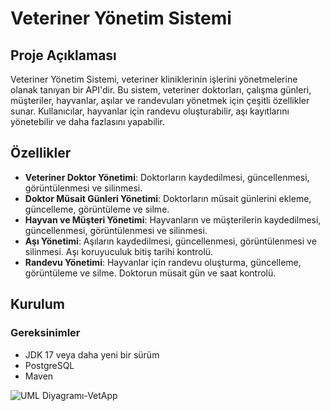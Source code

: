 # Veteriner Yönetim Sistemi

## Proje Açıklaması

Veteriner Yönetim Sistemi, veteriner kliniklerinin işlerini yönetmelerine olanak tanıyan bir API'dir. Bu sistem, veteriner doktorları, çalışma günleri, müşteriler, hayvanlar, aşılar ve randevuları yönetmek için çeşitli özellikler sunar. Kullanıcılar, hayvanlar için randevu oluşturabilir, aşı kayıtlarını yönetebilir ve daha fazlasını yapabilir.

## Özellikler

- **Veteriner Doktor Yönetimi**: Doktorların kaydedilmesi, güncellenmesi, görüntülenmesi ve silinmesi.
- **Doktor Müsait Günleri Yönetimi**: Doktorların müsait günlerini ekleme, güncelleme, görüntüleme ve silme.
- **Hayvan ve Müşteri Yönetimi**: Hayvanların ve müşterilerin kaydedilmesi, güncellenmesi, görüntülenmesi ve silinmesi.
- **Aşı Yönetimi**: Aşıların kaydedilmesi, güncellenmesi, görüntülenmesi ve silinmesi. Aşı koruyuculuk bitiş tarihi kontrolü.
- **Randevu Yönetimi**: Hayvanlar için randevu oluşturma, güncelleme, görüntüleme ve silme. Doktorun müsait gün ve saat kontrolü.

## Kurulum

### Gereksinimler

- JDK 17 veya daha yeni bir sürüm
- PostgreSQL
- Maven

![UML Diyagramı-VetApp](https://github.com/user-attachments/assets/ffe71ab5-871b-44f6-bf5b-1028011c3f60)

 

 
